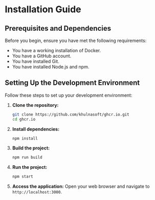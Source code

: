 # Installation Guide

## Prerequisites and Dependencies

Before you begin, ensure you have met the following requirements:
- You have a working installation of Docker.
- You have a GitHub account.
- You have installed Git.
- You have installed Node.js and npm.

## Setting Up the Development Environment

Follow these steps to set up your development environment:

1. **Clone the repository:**
   ```sh
   git clone https://github.com/khulnasoft/ghcr.io.git
   cd ghcr.io
   ```

2. **Install dependencies:**
   ```sh
   npm install
   ```

3. **Build the project:**
   ```sh
   npm run build
   ```

4. **Run the project:**
   ```sh
   npm start
   ```

5. **Access the application:**
   Open your web browser and navigate to `http://localhost:3000`.
